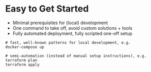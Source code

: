 Easy to Get Started
===================

- Minimal prerequisites for (local) development
- One command to take off, avoid custom solutions + tools
- Fully automated deployment, fully scripted one-off setup


```console
# fast, well-known patterns for local development, e.g.
docker-compose up
```

```console
# semi-automation (instead of manual setup instructions), e.g.
terraform plan
terraform apply
```
